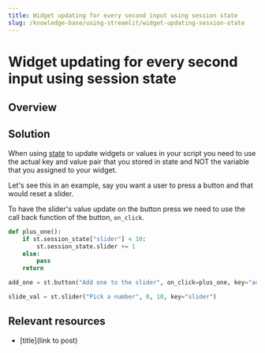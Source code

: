 ```yaml
---
title: Widget updating for every second input using session state
slug: /knowledge-base/using-streamlit/widget-updating-session-state
---
```


# Widget updating for every second input using session state

## Overview

## Solution

When using [state](/library/api-reference/session-state) to update widgets or values in your script you need to use the actual key and value pair that you stored in state and NOT the variable that you assigned to your widget.

Let's see this in an example, say you want a user to press a button and that would reset a slider.

To have the slider's value update on the button press we need to use the call back function of the button, `on_click`.

```python
def plus_one():
    if st.session_state["slider"] < 10:
        st.session_state.slider += 1
    else:
        pass
    return

add_one = st.button("Add one to the slider", on_click=plus_one, key="add_one")

slide_val = st.slider("Pick a number", 0, 10, key="slider")
```

## Relevant resources

- [title](link to post)

